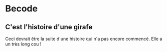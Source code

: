 # Becode

## C'est l'histoire d'une girafe

Ceci devrait être la suite d'une histoire qui n'a pas encore commencé.
Elle a un très long cou ! 


